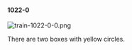 #### 1022-0
![train-1022-0-0.png](https://github.com/lil-lab/nlvr/raw/master/nlvr/train/images/54/train-1022-0-0.png "train-1022-0-0.png")

There are two boxes with yellow circles.